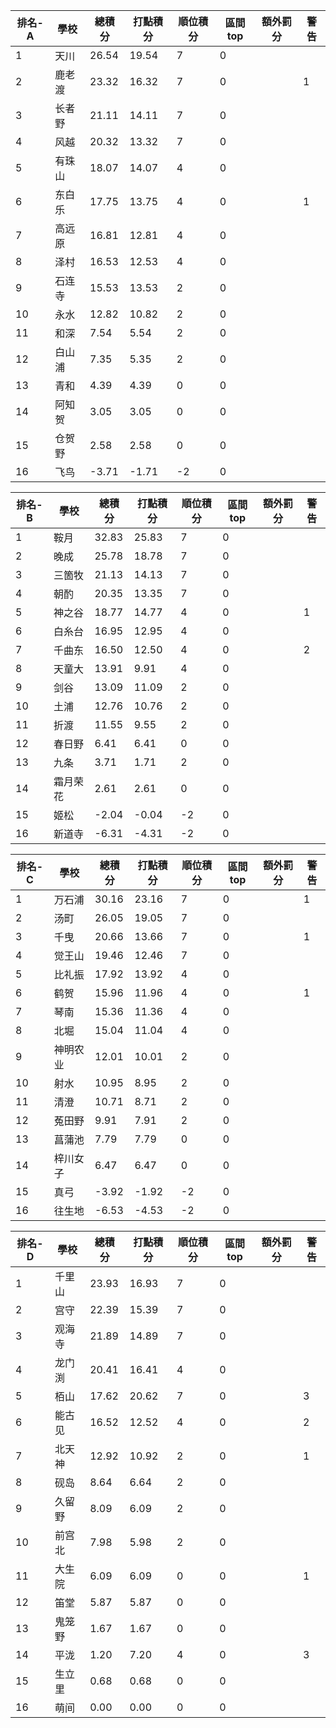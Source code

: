 排名-A|學校|總積分|打點積分|順位積分|區間top|額外罰分|警告
-|-|-|-|-|-|-|-
1|天川|26.54 |19.54 |7|0||
2|鹿老渡|23.32 |16.32 |7|0||1
3|长者野|21.11 |14.11 |7|0||
4|风越|20.32 |13.32 |7|0||
5|有珠山|18.07 |14.07 |4|0||
6|东白乐|17.75 |13.75 |4|0||1
7|高远原|16.81 |12.81 |4|0||
8|泽村|16.53 |12.53 |4|0||
9|石连寺|15.53 |13.53 |2|0||
10|永水|12.82 |10.82 |2|0||
11|和深|7.54 |5.54 |2|0||
12|白山浦|7.35 |5.35 |2|0||
13|青和|4.39 |4.39 |0|0||
14|阿知贺|3.05 |3.05 |0|0||
15|仓贺野|2.58 |2.58 |0|0||
16|飞鸟|-3.71 |-1.71 |-2|0||

排名-B|學校|總積分|打點積分|順位積分|區間top|額外罰分|警告
-|-|-|-|-|-|-|-
1|鞍月|32.83 |25.83 |7|0||
2|晚成|25.78 |18.78 |7|0||
3|三箇牧|21.13 |14.13 |7|0||
4|朝酌|20.35 |13.35 |7|0||
5|神之谷|18.77 |14.77 |4|0||1
6|白糸台|16.95 |12.95 |4|0||
7|千曲东|16.50 |12.50 |4|0||2
8|天童大|13.91 |9.91 |4|0||
9|剑谷|13.09 |11.09 |2|0||
10|土浦|12.76 |10.76 |2|0||
11|折渡|11.55 |9.55 |2|0||
12|春日野|6.41 |6.41 |0|0||
13|九条|3.71 |1.71 |2|0||
14|霜月荣花|2.61 |2.61 |0|0||
15|姬松|-2.04 |-0.04 |-2|0||
16|新道寺|-6.31 |-4.31 |-2|0||

排名-C|學校|總積分|打點積分|順位積分|區間top|額外罰分|警告
-|-|-|-|-|-|-|-
1|万石浦|30.16 |23.16 |7|0||1
2|汤町|26.05 |19.05 |7|0||
3|千曳|20.66 |13.66 |7|0||1
4|觉王山|19.46 |12.46 |7|0||
5|比礼振|17.92 |13.92 |4|0||
6|鹤贺|15.96 |11.96 |4|0||1
7|琴南|15.36 |11.36 |4|0||
8|北堀|15.04 |11.04 |4|0||
9|神明农业|12.01 |10.01 |2|0||
10|射水|10.95 |8.95 |2|0||
11|清澄|10.71 |8.71 |2|0||
12|菟田野|9.91 |7.91 |2|0||
13|菖蒲池|7.79 |7.79 |0|0||
14|梓川女子|6.47 |6.47 |0|0||
15|真弓|-3.92 |-1.92 |-2|0||
16|往生地|-6.53 |-4.53 |-2|0||

排名-D|學校|總積分|打點積分|順位積分|區間top|額外罰分|警告
-|-|-|-|-|-|-|-
1|千里山|23.93 |16.93 |7|0||
2|宫守|22.39 |15.39 |7|0||
3|观海寺|21.89 |14.89 |7|0||
4|龙门渕|20.41 |16.41 |4|0||
5|栢山|17.62 |20.62 |7|0||3
6|能古见|16.52 |12.52 |4|0||2
7|北天神|12.92 |10.92 |2|0||1
8|砚岛|8.64 |6.64 |2|0||
9|久留野|8.09 |6.09 |2|0||
10|前宫北|7.98 |5.98 |2|0||
11|大生院|6.09 |6.09 |0|0||1
12|笛堂|5.87 |5.87 |0|0||
13|鬼笼野|1.67 |1.67 |0|0||
14|平泷|1.20 |7.20 |4|0||3
15|生立里|0.68 |0.68 |0|0||
16|萌间|0.00 |0.00 |0|0||
